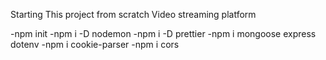 Starting This project from scratch Video streaming platform

<!-- All commands  -->

-npm init
-npm i -D nodemon
-npm i -D prettier
-npm i mongoose express dotenv
-npm i cookie-parser
-npm i cors

